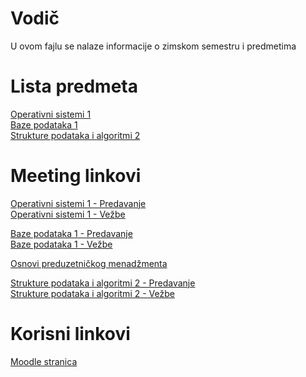 # Vodič
U ovom fajlu se nalaze informacije o zimskom semestru i predmetima

# Lista predmeta
[Operativni sistemi 1][os1]  
[Baze podataka 1][bp1]  
[Strukture podataka i algoritmi 2][spa2]

# Meeting linkovi
[Operativni sistemi 1 - Predavanje][meeting-os1-p]  
[Operativni sistemi 1 - Vežbe][meeting-os1-v]
  
[Baze podataka 1 - Predavanje][meeting-bp1-p]  
[Baze podataka 1 - Vežbe][meeting-bp1-v]  

[Osnovi preduzetničkog menadžmenta][meeting-opm]  

[Strukture podataka i algoritmi 2 - Predavanje][meeting-spa2-p]  
[Strukture podataka i algoritmi 2 - Vežbe][meeting-spa2-v]  

# Korisni linkovi
[Moodle stranica][moodle stranica]



[//]: # (---------------------------------------------------------)

[//]: # (-------------U ovom delu se nalaze reference-------------)

[//]: # (---------------------------------------------------------)



[moodle stranica]: https://imi.pmf.kg.ac.rs/moodle/course/index.php?categoryid=97

[os1]: https://github.com/Produktivna-grupa/PMFKG/blob/master/II%20godina/Zimski%20semestar/OS1/Vodi%C4%8D_predmet.md#vodi%C4%8D

[bp1]: https://github.com/Produktivna-grupa/PMFKG/blob/master/II%20godina/Zimski%20semestar/BP1/Vodi%C4%8D_predmet.md#vodi%C4%8D

[spa2]: https://github.com/Produktivna-grupa/PMFKG/blob/master/II%20godina/Zimski%20semestar/SPA2/Vodi%C4%8D_predmet.md#vodi%C4%8D


[//]: # ( Meeting reference )

[meeting-opm]: http://bbb.pmf.kg.ac.rs/b/sne-1um-5tv-wsg

[meeting-spa2-p]: http://bbb.pmf.kg.ac.rs/b/bob-yyt-4xc

[meeting-spa2-v]: https://classroom.google.com/c/MTQ5NzI1MzI3MzIw

[meeting-bp1-p]: https://bbb.pmf.kg.ac.rs/b/ana-h6e-wsh-kfa

[meeting-bp1-v]: https://imi.pmf.kg.ac.rs/moodle/mod/bigbluebuttonbn/view.php?id=9173

[meeting-os1-p]: http://bbb.pmf.kg.ac.rs/b/mil-mb4-qvc-l5u

[meeting-os1-v]: https://bbb.pmf.kg.ac.rs/b/fil-lu5-kjk-fag


